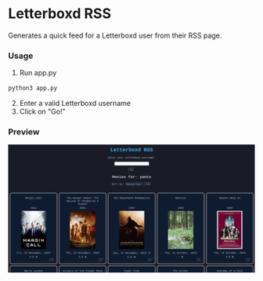 # Letterboxd RSS
Generates a quick feed for a Letterboxd user from their RSS page.

### Usage
1. Run app.py
```sh
python3 app.py
```
2. Enter a valid Letterboxd username
3. Click on "Go!"

### Preview
![preview](https://github.com/Yantoow/letterboxd-rss/blob/main/preview.png?raw=true)
